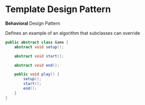 # Template Design Pattern

**Behavioral** Design Pattern

Defines an example of an algorithm that subclasses can override

```java
public abstract class Game {
	abstract void setup();

	abstract void start();

	abstract void end();

	public void play() {
		setup();
		start();
		end();
	}
}
```